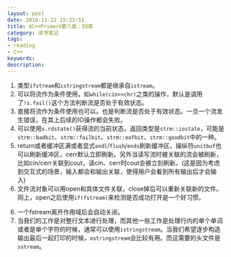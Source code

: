 ```yaml
---
layout: post
date: 2018-11-22 15:23:51
title: 《C++Primer》第八章：IO库
category: 读书笔记
tags:
- reading
- C++
keywords:
description:
---
```



1. 类型`ifstream`和`istringstream`都是继承自`istream`。
2. 可以将流作为条件使用，如`while(cin>>chr)`之类的操作，默认是调用了`!s.fail()`这个方法判断流是否处于有效状态。
3. 直接将流作为条件使用也可以。也是判断流是否处于有效状态。一旦一个流发生错误，在其上后续的IO操作都会失败。
3. 可以使用`s.rdstate()`获得流的当前状态，返回类型是`strm::iostate`，可能是`strm::badbit`、`strm::failbit`、`strm::eofbit`、`strm::goodbit`中的一种。
4. return或者缓冲区满或者显式`endl`/`flush`/`ends`刷新缓冲区，操纵符`unitbuf`也可以刷新缓冲区，cerr默认立即刷新。另外当读写流时被关联的流会被刷新，比如cin/cerr关联到cout，读cin、cerr时cout会被立刻刷新。(这是因为考虑到交互式的场景，输入都会和输出关联，使得用户会看到所有输出后才会输入)
5. 文件流对象可以用open和具体文件关联，close掉后可以重新关联新的文件。同上，open之后使用`if(fstream)`来检测是否成功打开是一个好习惯。

<!-- more -->

6. 一个fstream离开作用域后会自动关闭。
7. 当我们的工作是对整行文本进行处理，而其他一些工作是处理行内的单个单词或者是单个字符的时候，通常可以使用`istringstream`。当我们希望逐步构造输出最后一起打印的时候，`ostringstream`会比较有用。而这需要的头文件是`sstream`。


